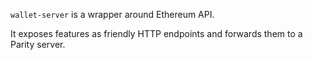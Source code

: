 `wallet-server` is a wrapper around Ethereum API.

It exposes features as friendly HTTP endpoints and forwards them to a Parity server. 
